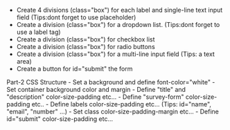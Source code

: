 <!-- - Creat structure of the HTML5 -->
<!-- - Give name of your project (title) -->
<!-- - Create the main structure of the container (div id="container") -->
<!-- - Create Main Topic of the project (id="title") -->
<!-- - Create a description of your project (id="description") -->
<!-- - Create a form (id="survey-form") -->
- Create 4 divisions (class="box") for each label and single-line text input field (Tips:dont forget to use placeholder)
- Create a division (class="box") for a dropdown list. (Tips:dont forget to use a label tag)
- Create a division (class="box") for checkbox list
- Create a division (class="box") for radio buttons
- Create a division (class="box") for a multi-line input field (Tips: a text area)
- Create a button for id="submit" the form




Part-2 CSS Structure - Set a background and define font-color="white" - Set container background color and margin - Define "title" and "description" color-size-padding etc... - Define "survey-form" color-size-padding etc.. - Define labels color-size-padding etc... (Tips: id="name", "email", "number" ...) - Set class color-size-padding-margin etc... - Define id="submit" color-size-padding etc...